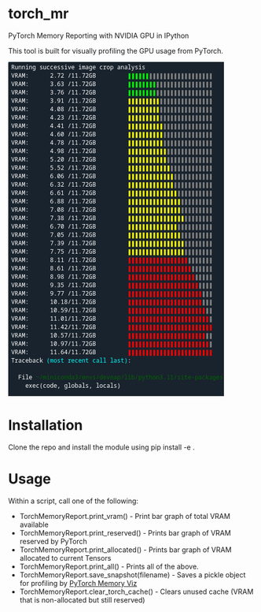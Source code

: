 # torch\_mr
PyTorch Memory Reporting with NVIDIA GPU in IPython

This tool is built for visually profiling the GPU usage from PyTorch.

![](images/VRAM_monitoring.png)

# Installation
Clone the repo and install the module using pip install -e .

# Usage
Within a script, call one of the following:
- TorchMemoryReport.print\_vram() - Print bar graph of total VRAM available
- TorchMemoryReport.print\_reserved() - Prints bar graph of VRAM reserved by PyTorch
- TorchMemoryReport.print\_allocated() - Prints bar graph of VRAM allocated to current Tensors
- TorchMemoryReport.print\_all() - Prints all of the above.
- TorchMemoryReport.save\_snapshot(filename) - Saves a pickle object for profiling by [PyTorch Memory Viz](https://pytorch.org/memory\_viz)
- TorchMemoryReport.clear\_torch\_cache() - Clears unused cache (VRAM that is non-allocated but still reserved)
